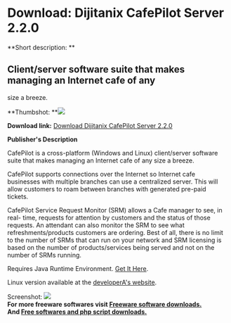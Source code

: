 # Download: Dijitanix CafePilot Server 2.2.0

**Short description: **

## Client/server software suite that makes managing an Internet cafe of any
size a breeze.

  
**Thumbshot: **![](http://www.freewarefiles.com/screenshot/cafepilotserver_md.gif)   
  
**Download link:** [Download Dijitanix CafePilot Server 2.2.0](http://freesoftwares.boysofts.com/Dijitanix-CafePilot-Server_program_35749.html)  
  

**Publisher's Description**  
  

CafePilot is a cross-platform (Windows and Linux) client/server software suite
that makes managing an Internet cafe of any size a breeze.

CafePilot supports connections over the Internet so Internet cafe businesses
with multiple branches can use a centralized server. This will allow customers
to roam between branches with generated pre-paid tickets.

CafePilot Service Request Monitor (SRM) allows a Cafe manager to see, in real-
time, requests for attention by customers and the status of those requests. An
attendant can also monitor the SRM to see what refreshments/products customers
are ordering. Best of all, there is no limit to the number of SRMs that can
run on your network and SRM licensing is based on the number of
products/services being served and not on the number of SRMs running.

Requires Java Runtime Environment. [Get It
Here](http://www.java.com/en/download/manual.jsp).

Linux version available at the [developerA's
website](http://www.dijitanix.com).

  
  
Screenshot: ![](http://www.freewarefiles.com/screenshot/cafepilotserver.gif)  
**For more freeware softwares visit [Freeware software downloads.](http://freesoftwares.boysofts.com/)**   
**And [Free softwares and php script downloads.](http://www.boysofts.com/)**

